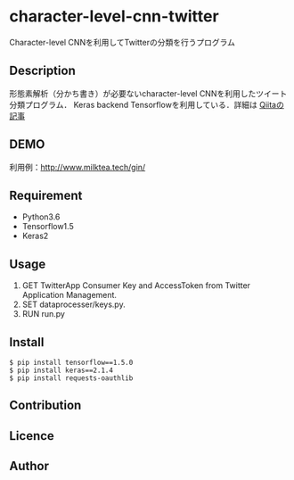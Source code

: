 # character-level-cnn-twitter
Character-level CNNを利用してTwitterの分類を行うプログラム

## Description
形態素解析（分かち書き）が必要ないcharacter-level CNNを利用したツイート分類プログラム．
Keras backend Tensorflowを利用している．詳細は [Qiitaの記事](https://qiita.com/ymmtr6/items/f0274fa46db7cd7fd28d)

## DEMO
利用例：http://www.milktea.tech/gin/

## Requirement

+ Python3.6
+ Tensorflow1.5
+ Keras2

## Usage

1. GET TwitterApp Consumer Key and AccessToken from Twitter Application Management.
2. SET dataprocesser/keys.py.
3. RUN run.py

## Install

```
$ pip install tensorflow==1.5.0
$ pip install keras==2.1.4
$ pip install requests-oauthlib
```

## Contribution

## Licence

## Author
